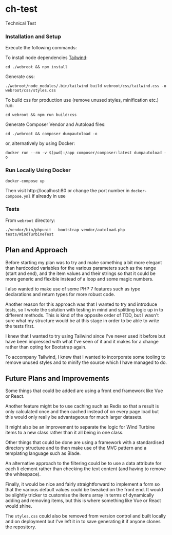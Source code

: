 # ch-test
Technical Test

### Installation and Setup

Execute the following commands:

To install node dependencies [Tailwind](https://tailwindcss.com):

```
cd ./webroot && npm install
```

Generate css:

```
./webroot/node_modules/.bin/tailwind build webroot/css/tailwind.css -o webroot/css/styles.css
```

To build css for production use (remove unused styles, minification etc.) run:

```
cd webroot && npm run build:css
```


Generate Composer Vendor and Autoload files:

```
cd ./webroot && composer dumpautoload -o
```

or, alternatively by using Docker:

```
docker run --rm -v $(pwd):/app composer/composer:latest dumpautoload -o
```

### Run Locally Using Docker

```
docker-compose up
```

Then visit http://localhost:80 or change the port number in `docker-compose.yml` if already in use

### Tests
From `webroot` directory:

```
./vendor/bin/phpunit --bootstrap vendor/autoload.php tests/WindTurbineTest
```

## Plan and Approach
Before starting my plan was to try and make something a bit more elegant than hardcoded variables for the various parameters such as the range (start and end), and the item values and their strings so that it could be more generic and flexible instead of a loop and some magic numbers.

I also wanted to make use of some PHP 7 features such as type declarations and return types for more robust code.

Another reason for this approach was that I wanted to try and introduce tests, so I wrote the solution with testing in mind and splitting logic up in to different methods. This is kind of the opposite order of TDD, but I wasn't sure what my structure would be at this stage in order to be able to write the tests first.

I knew that I wanted to try using Tailwind since I've never used it before but have been impressed with what I've seen of it and it makes for a change rather than opting for Bootstrap again.

To accompany Tailwind, I knew that I wanted to incorporate some tooling to remove unused styles and to minify the source which I have managed to do.

## Future Plans and Improvements
Some things that could be added are using a front end framework like Vue or React.

Another feature might be to use caching such as Redis so that a result is only calculated once and then cached instead of on every page load but this would only really be advantageous for much larger datasets.

It might also be an improvement to separate the logic for Wind Turbine items to a new class rather than it all being in one class.

Other things that could be done are using a framework with a standardised directory structure and to then make use of the MVC pattern and a templating language such as Blade.

An alternative approach to the filtering could be to use a data attribute for each li element rather than checking the text content (and having to remove the whitespace).

Finally, it would be nice and fairly straightforward to implement a form so that the various default values could be tweaked on the front end. It would be slightly tricker to customise the items array in 
terms of dynamically adding and removing items, but this is where something like Vue or React would shine.

The `styles.css` could also be removed from version control and built locally and on deployment but I've left it in to save generating it if anyone clones the repository.